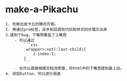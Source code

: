 # make-a-Pikachu
    1. 先做出皮卡丘的静态页面。
    2. 再通过pre标签，异步和回调将代码和样式同步展示出来
    3.遇到个bug，下嘴唇覆盖了上嘴唇
        - 可以通过
            ```css
            .wrapper>:not(:last-child){
                z-index:1;
            }
            ```
        - 也可以直接根据文档流原理，将html中的下嘴唇提到最上边。
    4. 添加button，可以进行调速